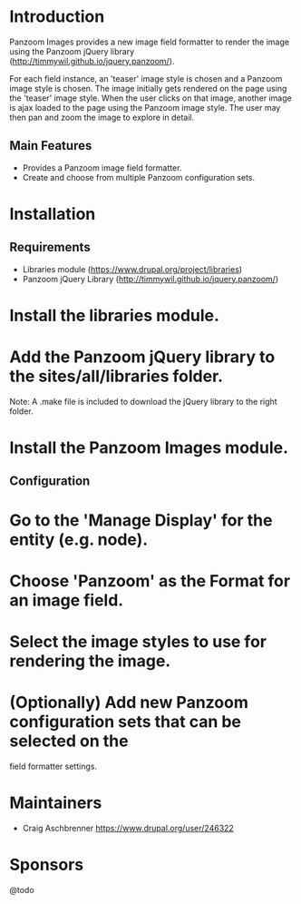 Introduction
============

Panzoom Images provides a new image field formatter to render the image using
the Panzoom jQuery library (http://timmywil.github.io/jquery.panzoom/).

For each field instance, an 'teaser' image style is chosen and a Panzoom image
style is chosen. The image initially gets rendered on the page using the
'teaser' image style. When the user clicks on that image, another image is
ajax loaded to the page using the Panzoom image style. The user may then pan
and zoom the image to explore in detail.

Main Features
-------------

* Provides a Panzoom image field formatter.
* Create and choose from multiple Panzoom configuration sets.

Installation
============

Requirements
------------

* Libraries module (https://www.drupal.org/project/libraries)
* Panzoom jQuery Library (http://timmywil.github.io/jquery.panzoom/)

# Install the libraries module.
# Add the Panzoom jQuery library to the sites/all/libraries folder.
  Note: A .make file is included to download the jQuery library to the
  right folder.
# Install the Panzoom Images module.

Configuration
-------------

# Go to the 'Manage Display' for the entity (e.g. node).
# Choose 'Panzoom' as the Format for an image field.
# Select the image styles to use for rendering the image.
# (Optionally) Add new Panzoom configuration sets that can be selected on the
  field formatter settings.

Maintainers
===========

* Craig Aschbrenner <https://www.drupal.org/user/246322>

Sponsors
========

@todo
